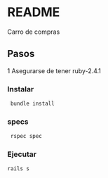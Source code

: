 # README

Carro de compras

## Pasos

1 Asegurarse de tener ruby-2.4.1

### Instalar

```sh
 bundle install 
```

### specs

```sh
 rspec spec 
```

### Ejecutar

```sh
rails s 
```
